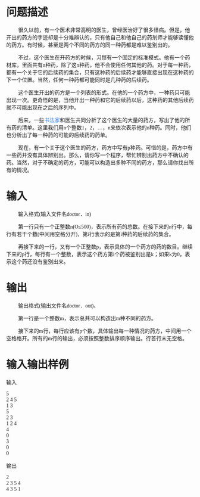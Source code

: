

# 问题描述


<p style="text-indent:24pt;">
<span style="font-family:&#39;Microsoft YaHei&#39;;font-size:14px;">很久以前，有一个医术非常高明的医生，曾经医治好了很多怪病。但是，他开出的药方的字迹却是十分难辨认的，只有他自己和他自己的药剂师才能够读懂他的药方。有时候，甚至是两个不同的药方的同一种药都是难以鉴别出的。</span> 
</p>
<p style="text-indent:24pt;">
<span style="font-family:&#39;Microsoft YaHei&#39;;font-size:14px;">不过，这个医生在开药方的时候，习惯有一个固定的标准模式。他有一个药材库，里面共有</span><span style="font-family:&#39;Microsoft YaHei&#39;;font-size:14px;">n</span><span style="font-family:&#39;Microsoft YaHei&#39;;font-size:14px;">种药，除了这</span><span style="font-family:&#39;Microsoft YaHei&#39;;font-size:14px;">n</span><span style="font-family:&#39;Microsoft YaHei&#39;;font-size:14px;">种药，他不会使用任何其他的药。对于每一种药，都有一个关于它的后续药的集合，只有这种药的后续药才能够直接出现在这种药的下一个位置。当然，任何一种药都可能同时是几种药的后续药。</span> 
</p>
<p style="text-indent:24pt;">
<span style="font-family:&#39;Microsoft YaHei&#39;;font-size:14px;">这个医生开出的药方是一个列表的形式。在他的一个药方中，一种药只可能出现一次。更奇怪的是，当他开出一种药和它的后续药以后，这种药的其他后续药就不可能出现在之后的序列中。</span> 
</p>
<p style="text-indent:24pt;">
<span style="font-family:&#39;Microsoft YaHei&#39;;font-size:14px;">后来，一些<span style="color:#337FE5;">书法家</span>和医生共同分析了这个医生的大量的药方，写出了他的所有药的清单。这里我们用</span><span style="font-family:&#39;Microsoft YaHei&#39;;font-size:14px;">n</span><span style="font-family:&#39;Microsoft YaHei&#39;;font-size:14px;">个</span><span style="font-family:&#39;Microsoft YaHei&#39;;font-size:14px;">整数</span><span style="font-family:&#39;Microsoft YaHei&#39;;font-size:14px;">1</span><span style="font-family:&#39;Microsoft YaHei&#39;;font-size:14px;">，</span><span style="font-family:&#39;Microsoft YaHei&#39;;font-size:14px;">2</span><span style="font-family:&#39;Microsoft YaHei&#39;;font-size:14px;">，…，</span><span style="font-family:&#39;Microsoft YaHei&#39;;font-size:14px;">n</span><span style="font-family:&#39;Microsoft YaHei&#39;;font-size:14px;">来依次表示他的</span><span style="font-family:&#39;Microsoft YaHei&#39;;font-size:14px;">n</span><span style="font-family:&#39;Microsoft YaHei&#39;;font-size:14px;">种药。同时，他们也分析出了每一种药的可能的后续药的药单。</span> 
</p>
<p style="text-indent:24pt;">
<span style="font-family:&#39;Microsoft YaHei&#39;;font-size:14px;">现在，有一个关于这个医生的药方，药方中写有</span><span style="font-family:&#39;Microsoft YaHei&#39;;font-size:14px;">p</span><span style="font-family:&#39;Microsoft YaHei&#39;;font-size:14px;">种药。可惜的是，药方中有一些药并没有具体辨别出。那么，请你写一个程序，帮忙辨别出药方中不确认的药。当然，对于不确定的药方，可能可以构造出多种不同的药方，那么请你找出所有的情况。</span> 
</p>
<p style="text-indent:24pt;">
<span> </span> 
</p>

# 输入


<p style="text-indent:24pt;">
<span style="font-family:&#39;Microsoft YaHei&#39;;font-size:14px;">输入格式</span><span style="font-family:&#39;Microsoft YaHei&#39;;font-size:14px;">(</span><span style="font-family:&#39;Microsoft YaHei&#39;;font-size:14px;">输入文件名</span><span style="font-family:&#39;Microsoft YaHei&#39;;font-size:14px;">doctor</span><span style="font-family:&#39;Microsoft YaHei&#39;;font-size:14px;">．</span><span style="font-family:&#39;Microsoft YaHei&#39;;font-size:14px;">in)</span> 
</p>
<p style="text-indent:24pt;">
<span style="font-family:&#39;Microsoft YaHei&#39;;font-size:14px;">第一行只有一个正整数</span><span><span style="font-family:&#39;Microsoft YaHei&#39;;font-size:14px;">n(O</span><n< span=""><span style="font-family:&#39;Microsoft YaHei&#39;;font-size:14px;">≤</span><span style="font-family:&#39;Microsoft YaHei&#39;;font-size:14px;">500)</span><span style="font-family:&#39;Microsoft YaHei&#39;;font-size:14px;">，表示所有药的总数。在接下来的</span><span style="font-family:&#39;Microsoft YaHei&#39;;font-size:14px;">n</span><span style="font-family:&#39;Microsoft YaHei&#39;;font-size:14px;">行中，每行有若干个数</span><span style="font-family:&#39;Microsoft YaHei&#39;;font-size:14px;">(</span><span style="font-family:&#39;Microsoft YaHei&#39;;font-size:14px;">中间用空格分开</span><span style="font-family:&#39;Microsoft YaHei&#39;;font-size:14px;">)</span><span style="font-family:&#39;Microsoft YaHei&#39;;font-size:14px;">，第</span><span style="font-family:&#39;Microsoft YaHei&#39;;font-size:14px;"><span style="font-family:&#39;Microsoft YaHei&#39;;font-size:14px;">i</span></span><span style="font-family:&#39;Microsoft YaHei&#39;;font-size:14px;">行表示的是第</span><span style="font-family:&#39;Microsoft YaHei&#39;;font-size:14px;"><span style="font-family:&#39;Microsoft YaHei&#39;;font-size:14px;">i</span></span><span style="font-family:&#39;Microsoft YaHei&#39;;font-size:14px;">种药的后续药的集合。</span></n<></span> 
</p>
<p style="text-indent:24pt;">
<span style="font-family:&#39;Microsoft YaHei&#39;;font-size:14px;">再接下来的一行，又有一个正整数</span><span style="font-family:&#39;Microsoft YaHei&#39;;font-size:14px;">p</span><span style="font-family:&#39;Microsoft YaHei&#39;;font-size:14px;">，表示具体的一个药方的药的数目。继续下来的</span><span style="font-family:&#39;Microsoft YaHei&#39;;font-size:14px;">p</span><span style="font-family:&#39;Microsoft YaHei&#39;;font-size:14px;">行，每行有一个整数，表示这个</span><span style="font-family:&#39;Microsoft YaHei&#39;;font-size:14px;">药方第</span><span style="font-family:&#39;Microsoft YaHei&#39;;font-size:14px;"><span style="font-family:&#39;Microsoft YaHei&#39;;font-size:14px;">i</span></span><span style="font-family:&#39;Microsoft YaHei&#39;;font-size:14px;">个</span><span style="font-family:&#39;Microsoft YaHei&#39;;font-size:14px;">药被鉴别出是</span><span style="font-family:&#39;Microsoft YaHei&#39;;font-size:14px;">k</span><span style="font-family:&#39;Microsoft YaHei&#39;;font-size:14px;">；如果</span><span style="font-family:&#39;Microsoft YaHei&#39;;font-size:14px;">k</span><span style="font-family:&#39;Microsoft YaHei&#39;;font-size:14px;">为</span><span style="font-family:&#39;Microsoft YaHei&#39;;font-size:14px;">0</span><span style="font-family:&#39;Microsoft YaHei&#39;;font-size:14px;">，表示这个药还没有鉴别出来。</span> 
</p>
<p style="text-indent:24pt;">
<span> </span> 
</p>

# 输出


<p style="text-indent:24pt;">
<span style="font-family:&#39;Microsoft YaHei&#39;;font-size:14px;">输出格式</span><span style="font-family:&#39;Microsoft YaHei&#39;;font-size:14px;">(</span><span style="font-family:&#39;Microsoft YaHei&#39;;font-size:14px;">输出文件名</span><span style="font-family:&#39;Microsoft YaHei&#39;;font-size:14px;">doctor</span><span style="font-family:&#39;Microsoft YaHei&#39;;font-size:14px;">．</span><span style="font-family:&#39;Microsoft YaHei&#39;;font-size:14px;">out)</span><span style="font-family:&#39;Microsoft YaHei&#39;;font-size:14px;">、</span> 
</p>
<p style="text-indent:24pt;">
<span style="font-family:&#39;Microsoft YaHei&#39;;font-size:14px;">第一行是一个整数</span><span style="font-family:&#39;Microsoft YaHei&#39;;font-size:14px;">m</span><span style="font-family:&#39;Microsoft YaHei&#39;;font-size:14px;">，表示总共可以构造出</span><span style="font-family:&#39;Microsoft YaHei&#39;;font-size:14px;">m</span><span style="font-family:&#39;Microsoft YaHei&#39;;font-size:14px;">种不同的药方。</span> 
</p>
<p style="text-indent:24pt;">
<span style="font-family:&#39;Microsoft YaHei&#39;;font-size:14px;">接下来的</span><span style="font-family:&#39;Microsoft YaHei&#39;;font-size:14px;">m</span><span style="font-family:&#39;Microsoft YaHei&#39;;font-size:14px;">行，每行应该有</span><span style="font-family:&#39;Microsoft YaHei&#39;;font-size:14px;">p</span><span style="font-family:&#39;Microsoft YaHei&#39;;font-size:14px;">个数，具体输出每一种情况的药方，中间用一个空格</span><span style="font-family:&#39;Microsoft YaHei&#39;;font-size:14px;">格</span><span style="font-family:&#39;Microsoft YaHei&#39;;font-size:14px;">开。所有的</span><span style="font-family:&#39;Microsoft YaHei&#39;;font-size:14px;">m</span><span style="font-family:&#39;Microsoft YaHei&#39;;font-size:14px;">行的输出，必须按照整数排序顺序输出。行首行末无空格。</span> 
</p>
<p style="text-indent:24pt;">
<span></span><span> </span> 
</p>

# 输入输出样例


<p>
<span style="font-family:&#39;Microsoft YaHei&#39;;font-size:14px;">输入</span> 
</p>
<span style="font-family:&#39;Microsoft YaHei&#39;;font-size:14px;">5</span><br/>
<span style="font-family:&#39;Microsoft YaHei&#39;;font-size:14px;"> 2 4 5</span><br/>
<span style="font-family:&#39;Microsoft YaHei&#39;;font-size:14px;"> 1 3</span><br/>
<span style="font-family:&#39;Microsoft YaHei&#39;;font-size:14px;"> 5</span><br/>
<span style="font-family:&#39;Microsoft YaHei&#39;;font-size:14px;"> 2 3</span><br/>
<span style="font-family:&#39;Microsoft YaHei&#39;;font-size:14px;"> 1 2 
4</span><br/>
<span style="font-family:&#39;Microsoft YaHei&#39;;font-size:14px;"> 4</span><br/>
<span style="font-family:&#39;Microsoft YaHei&#39;;font-size:14px;"> 0</span><br/>
<span style="font-family:&#39;Microsoft YaHei&#39;;font-size:14px;"> 3</span><br/>
<span style="font-family:&#39;Microsoft YaHei&#39;;font-size:14px;"> 0</span><br/>
<span style="font-family:&#39;Microsoft YaHei&#39;;font-size:14px;"> 0</span> 
<p>
<span style="font-family:&#39;Microsoft YaHei&#39;;font-size:14px;">输出</span> 
</p>
<p>
<span style="font-family:&#39;Microsoft YaHei&#39;;font-size:14px;">2</span><br/>
<span style="font-family:&#39;Microsoft YaHei&#39;;font-size:14px;"> 2 3 5 4</span><br/>
<span style="font-family:&#39;Microsoft YaHei&#39;;font-size:14px;"> 4 3 5 1</span> 
</p>
